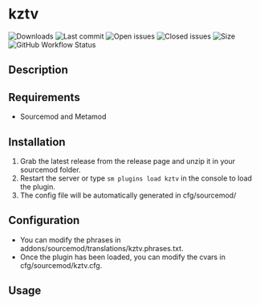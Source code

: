 # kztv


![Downloads](https://img.shields.io/github/downloads/zer0k-z/kztv/total?style=flat-square) ![Last commit](https://img.shields.io/github/last-commit/zer0k-z/kztv?style=flat-square) ![Open issues](https://img.shields.io/github/issues/zer0k-z/kztv?style=flat-square) ![Closed issues](https://img.shields.io/github/issues-closed/zer0k-z/kztv?style=flat-square) ![Size](https://img.shields.io/github/repo-size/zer0k-z/kztv?style=flat-square) ![GitHub Workflow Status](https://img.shields.io/github/workflow/status/zer0k-z/kztv/Compile%20with%20SourceMod?style=flat-square)

## Description ##


## Requirements ##
- Sourcemod and Metamod


## Installation ##
1. Grab the latest release from the release page and unzip it in your sourcemod folder.
2. Restart the server or type `sm plugins load kztv` in the console to load the plugin.
3. The config file will be automatically generated in cfg/sourcemod/

## Configuration ##
- You can modify the phrases in addons/sourcemod/translations/kztv.phrases.txt.
- Once the plugin has been loaded, you can modify the cvars in cfg/sourcemod/kztv.cfg.


## Usage ##